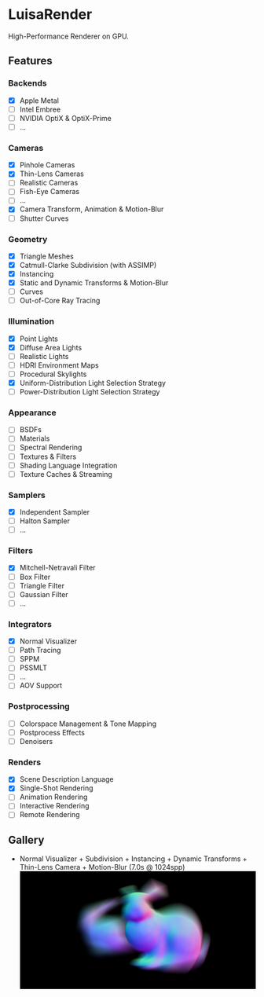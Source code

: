 # LuisaRender
High-Performance Renderer on GPU.

## Features

### Backends
- [x] Apple Metal
- [ ] Intel Embree
- [ ] NVIDIA OptiX & OptiX-Prime
- [ ] ...

### Cameras
- [x] Pinhole Cameras
- [x] Thin-Lens Cameras
- [ ] Realistic Cameras
- [ ] Fish-Eye Cameras
- [ ] ...
- [x] Camera Transform, Animation & Motion-Blur
- [ ] Shutter Curves

### Geometry
- [x] Triangle Meshes
- [x] Catmull-Clarke Subdivision (with ASSIMP)
- [x] Instancing
- [x] Static and Dynamic Transforms & Motion-Blur
- [ ] Curves
- [ ] Out-of-Core Ray Tracing

### Illumination
- [x] Point Lights
- [x] Diffuse Area Lights
- [ ] Realistic Lights
- [ ] HDRI Environment Maps
- [ ] Procedural Skylights
- [x] Uniform-Distribution Light Selection Strategy
- [ ] Power-Distribution Light Selection Strategy

### Appearance
- [ ] BSDFs
- [ ] Materials
- [ ] Spectral Rendering
- [ ] Textures & Filters
- [ ] Shading Language Integration
- [ ] Texture Caches & Streaming

### Samplers
- [x] Independent Sampler
- [ ] Halton Sampler
- [ ] ...

### Filters
- [x] Mitchell-Netravali Filter
- [ ] Box Filter
- [ ] Triangle Filter
- [ ] Gaussian Filter
- [ ] ...

### Integrators
- [x] Normal Visualizer
- [ ] Path Tracing
- [ ] SPPM
- [ ] PSSMLT
- [ ] ...
- [ ] AOV Support

### Postprocessing
- [ ] Colorspace Management & Tone Mapping
- [ ] Postprocess Effects
- [ ] Denoisers

### Renders
- [x] Scene Description Language
- [x] Single-Shot Rendering
- [ ] Animation Rendering
- [ ] Interactive Rendering
- [ ] Remote Rendering

## Gallery

- Normal Visualizer + Subdivision + Instancing + Dynamic Transforms + Thin-Lens Camera + Motion-Blur (7.0s @ 1024spp)
![](gallery/bunny-motion-blur-normal.png)